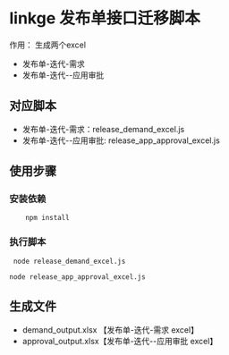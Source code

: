 
# linkge 发布单接口迁移脚本

作用： 生成两个excel

- 发布单-迭代-需求
- 发布单-迭代--应用审批

## 对应脚本

- 发布单-迭代-需求：release_demand_excel.js
- 发布单-迭代--应用审批: release_app_approval_excel.js

## 使用步骤

### 安装依赖

```shell
    npm install
```

### 执行脚本

```shell
 node release_demand_excel.js 
```

```shell
node release_app_approval_excel.js 
```

## 生成文件

- demand_output.xlsx  【发布单-迭代-需求 excel】
- approval_output.xlsx【发布单-迭代--应用审批 excel】
